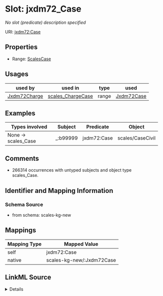 

# Slot: jxdm72_Case


_No slot (predicate) description specified_





URI: [jxdm72:Case](http://release.niem.gov/niem/domains/jxdm/7.2/#Case)



<!-- no inheritance hierarchy -->








## Properties

* Range: [ScalesCase](../classes/ScalesCase.md)

## Usages

| used by | used in | type | used |
| ---  | --- | --- | --- |
| [Jxdm72Charge](../classes/Jxdm72Charge.md) | [scales_ChargeCase](../slots/scales_ChargeCase.md) | range | [Jxdm72Case](../classes/Jxdm72Case.md) |







## Examples

| Types involved | Subject | Predicate | Object |
| --- | --- | --- | --- |
| None → scales_Case | _:b99999 | jxdm72:Case | scales/CaseCivil |


## Comments

* 266314 occurrences with untyped subjects and object type scales_Case.

## Identifier and Mapping Information







### Schema Source


* from schema: scales-kg-new




## Mappings

| Mapping Type | Mapped Value |
| ---  | ---  |
| self | jxdm72:Case |
| native | scales-kg-new/:Jxdm72Case |




## LinkML Source

<details>
```yaml
name: jxdm72_Case
description: No slot (predicate) description specified
comments:
- 266314 occurrences with untyped subjects and object type scales_Case.
examples:
- description: None → scales_Case
  object:
    example_object: scales/CaseCivil
    example_object_type: scales_Case
    example_predicate: jxdm72:Case
    example_subject: _:b99999
    example_subject_type: None
from_schema: scales-kg-new
rank: 1000
slot_uri: jxdm72:Case
alias: jxdm72_Case
range: scales_Case

```
</details>